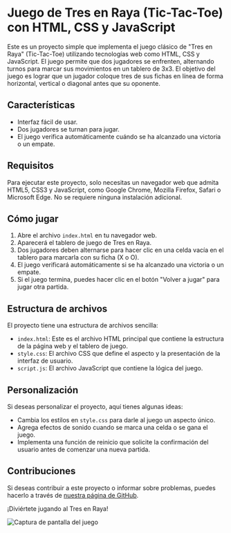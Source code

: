 # Juego de Tres en Raya (Tic-Tac-Toe) con HTML, CSS y JavaScript

Este es un proyecto simple que implementa el juego clásico de "Tres en Raya" (Tic-Tac-Toe) utilizando tecnologías web como HTML, CSS y JavaScript. El juego permite que dos jugadores se enfrenten, alternando turnos para marcar sus movimientos en un tablero de 3x3. El objetivo del juego es lograr que un jugador coloque tres de sus fichas en línea de forma horizontal, vertical o diagonal antes que su oponente.

## Características

- Interfaz fácil de usar.
- Dos jugadores se turnan para jugar.
- El juego verifica automáticamente cuándo se ha alcanzado una victoria o un empate.

## Requisitos

Para ejecutar este proyecto, solo necesitas un navegador web que admita HTML5, CSS3 y JavaScript, como Google Chrome, Mozilla Firefox, Safari o Microsoft Edge. No se requiere ninguna instalación adicional.

## Cómo jugar

1. Abre el archivo `index.html` en tu navegador web.
2. Aparecerá el tablero de juego de Tres en Raya.
3. Dos jugadores deben alternarse para hacer clic en una celda vacía en el tablero para marcarla con su ficha (X o O).
4. El juego verificará automáticamente si se ha alcanzado una victoria o un empate.
5. Si el juego termina, puedes hacer clic en el botón "Volver a jugar" para jugar otra partida.

## Estructura de archivos

El proyecto tiene una estructura de archivos sencilla:

- `index.html`: Este es el archivo HTML principal que contiene la estructura de la página web y el tablero de juego.
- `style.css`: El archivo CSS que define el aspecto y la presentación de la interfaz de usuario.
- `script.js`: El archivo JavaScript que contiene la lógica del juego.

## Personalización

Si deseas personalizar el proyecto, aquí tienes algunas ideas:

- Cambia los estilos en `style.css` para darle al juego un aspecto único.
- Agrega efectos de sonido cuando se marca una celda o se gana el juego.
- Implementa una función de reinicio que solicite la confirmación del usuario antes de comenzar una nueva partida.

## Contribuciones

Si deseas contribuir a este proyecto o informar sobre problemas, puedes hacerlo a través de [nuestra página de GitHub](https://github.com/EstebanCarrilloG/tres-en-raya).

¡Diviértete jugando al Tres en Raya!

![Captura de pantalla del juego](https://raw.github.com/EstebanCarrilloG/tres-en-raya/main/assets/tres-en-raya.jpg)
